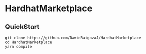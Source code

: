 # HardhatMarketplace


## QuickStart

```
git clone https://github.com/DavidRaigozaJ/HardhatMarketplace
cd HardhatMarketplace
yarn compile
```
